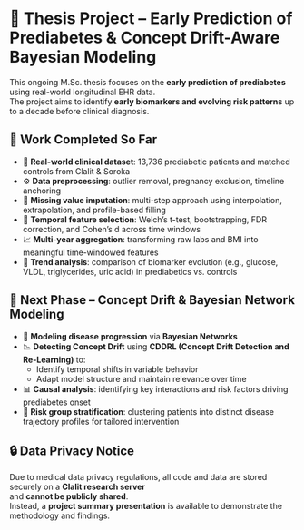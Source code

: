 # 🧬 Thesis Project – Early Prediction of Prediabetes & Concept Drift-Aware Bayesian Modeling

This ongoing M.Sc. thesis focuses on the **early prediction of prediabetes** using real-world longitudinal EHR data.  
The project aims to identify **early biomarkers and evolving risk patterns** up to a decade before clinical diagnosis.

## 📌 Work Completed So Far

- 🏥 **Real-world clinical dataset**: 13,736 prediabetic patients and matched controls from Clalit & Soroka
- ⚙️ **Data preprocessing**: outlier removal, pregnancy exclusion, timeline anchoring
- 🧩 **Missing value imputation**: multi-step approach using interpolation, extrapolation, and profile-based filling
- 🧪 **Temporal feature selection**: Welch’s t-test, bootstrapping, FDR correction, and Cohen’s d across time windows
- 📈 **Multi-year aggregation**: transforming raw labs and BMI into meaningful time-windowed features
- 🔬 **Trend analysis**: comparison of biomarker evolution (e.g., glucose, VLDL, triglycerides, uric acid) in prediabetics vs. controls

## 🔄 Next Phase – Concept Drift & Bayesian Network Modeling

- 🧠 **Modeling disease progression** via **Bayesian Networks**
- 📉 **Detecting Concept Drift** using **CDDRL (Concept Drift Detection and Re-Learning)** to:
  - Identify temporal shifts in variable behavior
  - Adapt model structure and maintain relevance over time
- 📊 **Causal analysis**: identifying key interactions and risk factors driving prediabetes onset
- 🧬 **Risk group stratification**: clustering patients into distinct disease trajectory profiles for tailored intervention

## 🔒 Data Privacy Notice

Due to medical data privacy regulations, all code and data are stored securely on a **Clalit research server**  
and **cannot be publicly shared**.  
Instead, a **project summary presentation** is available to demonstrate the methodology and findings.

